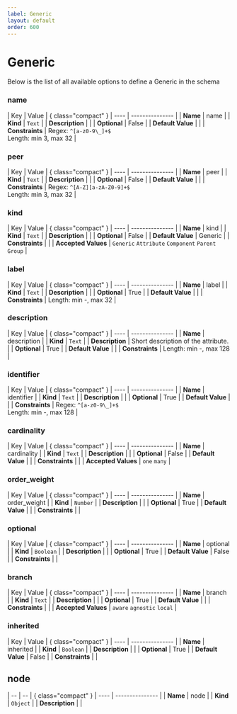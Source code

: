 ```yaml
---
label: Generic
layout: default
order: 600
---
```



# Generic

Below is the list of all available options to define a Generic in the schema

### name

| Key | Value | { class="compact" }
| ---- | --------------- |
| **Name** | name |
| **Kind** | `Text` |
| **Description** |  |
| **Optional** | False |
| **Default Value** |  |
| **Constraints** |  Regex: `^[a-z0-9\_]+$`<br> Length: min 3, max 32 |


### peer

| Key | Value | { class="compact" }
| ---- | --------------- |
| **Name** | peer |
| **Kind** | `Text` |
| **Description** |  |
| **Optional** | False |
| **Default Value** |  |
| **Constraints** |  Regex: `^[A-Z][a-zA-Z0-9]+$`<br> Length: min 3, max 32 |


### kind

| Key | Value | { class="compact" }
| ---- | --------------- |
| **Name** | kind |
| **Kind** | `Text` |
| **Description** |  |
| **Optional** | False |
| **Default Value** | Generic |
| **Constraints** |  |
| **Accepted Values** | `Generic` `Attribute` `Component` `Parent` `Group`  |

### label

| Key | Value | { class="compact" }
| ---- | --------------- |
| **Name** | label |
| **Kind** | `Text` |
| **Description** |  |
| **Optional** | True |
| **Default Value** |  |
| **Constraints** |  Length: min -, max 32 |


### description

| Key | Value | { class="compact" }
| ---- | --------------- |
| **Name** | description |
| **Kind** | `Text` |
| **Description** | Short description of the attribute. |
| **Optional** | True |
| **Default Value** |  |
| **Constraints** |  Length: min -, max 128 |


### identifier

| Key | Value | { class="compact" }
| ---- | --------------- |
| **Name** | identifier |
| **Kind** | `Text` |
| **Description** |  |
| **Optional** | True |
| **Default Value** |  |
| **Constraints** |  Regex: `^[a-z0-9\_]+$`<br> Length: min -, max 128 |


### cardinality

| Key | Value | { class="compact" }
| ---- | --------------- |
| **Name** | cardinality |
| **Kind** | `Text` |
| **Description** |  |
| **Optional** | False |
| **Default Value** |  |
| **Constraints** |  |
| **Accepted Values** | `one` `many`  |

### order_weight

| Key | Value | { class="compact" }
| ---- | --------------- |
| **Name** | order_weight |
| **Kind** | `Number` |
| **Description** |  |
| **Optional** | True |
| **Default Value** |  |
| **Constraints** |  |


### optional

| Key | Value | { class="compact" }
| ---- | --------------- |
| **Name** | optional |
| **Kind** | `Boolean` |
| **Description** |  |
| **Optional** | True |
| **Default Value** | False |
| **Constraints** |  |


### branch

| Key | Value | { class="compact" }
| ---- | --------------- |
| **Name** | branch |
| **Kind** | `Text` |
| **Description** |  |
| **Optional** | True |
| **Default Value** |  |
| **Constraints** |  |
| **Accepted Values** | `aware` `agnostic` `local`  |

### inherited

| Key | Value | { class="compact" }
| ---- | --------------- |
| **Name** | inherited |
| **Kind** | `Boolean` |
| **Description** |  |
| **Optional** | True |
| **Default Value** | False |
| **Constraints** |  |



## node

| -- | -- | { class="compact" }
| ---- | --------------- |
| **Name** | node |
| **Kind** | `Object` |
| **Description** |  |

